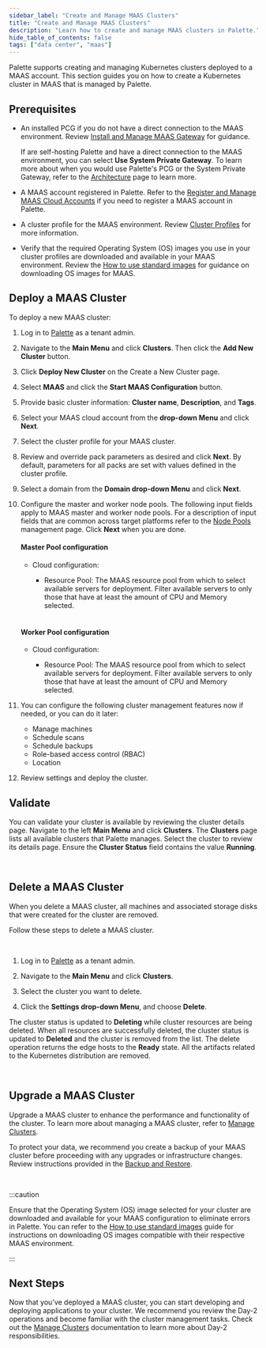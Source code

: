 ```yaml
---
sidebar_label: "Create and Manage MAAS Clusters"
title: "Create and Manage MAAS Clusters"
description: "Learn how to create and manage MAAS clusters in Palette."
hide_table_of_contents: false
tags: ["data center", "maas"]
---
```




Palette supports creating and managing Kubernetes clusters deployed to a MAAS account. This section guides you on how to create a Kubernetes cluster in MAAS that is managed by Palette.

## Prerequisites

- An installed PCG if you do not have a direct connection to the MAAS environment. Review [Install and Manage MAAS Gateway](install-manage-maas-pcg.md) for guidance.

  If are self-hosting Palette and have a direct connection to the MAAS environment, you can select **Use System Private Gateway**. To learn more about when you would use Palette's PCG or the System Private Gateway, refer to the [Architecture](architecture.md) page to learn more.


- A MAAS account registered in Palette. Refer to the [Register and Manage MAAS Cloud Accounts](register-manage-maas-cloud-accounts.md) if you need to register a MAAS account in Palette.


- A cluster profile for the MAAS environment. Review [Cluster Profiles](../../../cluster-profiles/cluster-profiles.md) for more information. 


- Verify that the required Operating System (OS) images you use in your cluster profiles are downloaded and available in your MAAS environment. Review the [How to use standard images](https://maas.io/docs/how-to-use-standard-images) for guidance on downloading OS images for MAAS.


## Deploy a MAAS Cluster

To deploy a new MAAS cluster:

1. Log in to [Palette](https://console.spectrocloud.com) as a tenant admin.


2. Navigate to the **Main Menu** and click **Clusters**. Then click the **Add New Cluster** button.


3. Click **Deploy New Cluster** on the Create a New Cluster page.


4. Select **MAAS** and click the **Start MAAS Configuration** button.


5. Provide basic cluster information: **Cluster name**, **Description**, and **Tags**.


6. Select your MAAS cloud account from the **drop-down Menu** and click **Next**.


7. Select the cluster profile for your MAAS cluster. 


8. Review and override pack parameters as desired and click **Next**. By default, parameters for all packs are set with values defined in the cluster profile.


9. Select a domain from the **Domain drop-down Menu** and click **Next**. 


10. Configure the master and worker node pools. The following input fields apply to MAAS master and worker node pools. For a description of input fields that are common across target platforms refer to the [Node Pools](../../cluster-management/node-pool.md) management page. Click **Next** when you are done.

    #### Master Pool configuration

    - Cloud configuration:

        - Resource Pool: The MAAS resource pool from which to select available servers for deployment. Filter available servers to only those that have at least the amount of CPU and Memory selected.

    <br />

    #### Worker Pool configuration

    - Cloud configuration:

        - Resource Pool: The MAAS resource pool from which to select available servers for deployment. Filter available servers to only those that have at least the amount of CPU and Memory selected.


11. You can configure the following cluster management features now if needed, or you can do it later:

    - Manage machines
    - Schedule scans
    - Schedule backups
    - Role-based access control (RBAC)
    - Location 


12. Review settings and deploy the cluster. 


## Validate

You can validate your cluster is available by reviewing the cluster details page. Navigate to the left **Main Menu** and click **Clusters**. The **Clusters** page lists all available clusters that Palette manages. Select the cluster to review its details page. Ensure the **Cluster Status** field contains the value **Running**.

<br />

## Delete a MAAS Cluster

When you delete a MAAS cluster, all machines and associated storage disks that were created for the cluster are removed. 

Follow these steps to delete a MAAS cluster.

<br />

1. Log in to [Palette](https://console.spectrocloud.com) as a tenant admin.


2. Navigate to the **Main Menu** and click **Clusters**. 


3. Select the cluster you want to delete.


4. Click the **Settings drop-down Menu**, and choose **Delete**.

The cluster status is updated to **Deleting** while cluster resources are being deleted. When all resources are successfully deleted, the cluster status is updated to **Deleted** and the cluster is removed from the list. The delete operation returns the edge hosts to the **Ready** state. All the artifacts related to the Kubernetes distribution are removed.

<br />


## Upgrade a MAAS Cluster

Upgrade a MAAS cluster to enhance the performance and functionality of the cluster. To learn more about managing a MAAS cluster, refer to [Manage Clusters](../../cluster-management/cluster-updates.md). 

To protect your data, we recommend you create a backup of your MAAS cluster before proceeding with any upgrades or infrastructure changes. Review instructions provided in the [Backup and Restore](../../cluster-management/backup-restore/backup-restore.md).

<br /> 

:::caution

Ensure that the Operating System (OS) image selected for your cluster are downloaded and available for your MAAS configuration to eliminate errors in Palette. You can refer to the [How to use standard images](https://maas.io/docs/how-to-customise-images) guide for instructions on downloading OS images compatible with their respective MAAS environment.



:::



## Next Steps

Now that you’ve deployed a MAAS cluster, you can start developing and deploying applications to your cluster. We recommend you review the Day-2 operations and become familiar with the cluster management tasks. Check out the [Manage Clusters](../../cluster-management/cluster-management.md) documentation to learn more about Day-2 responsibilities.